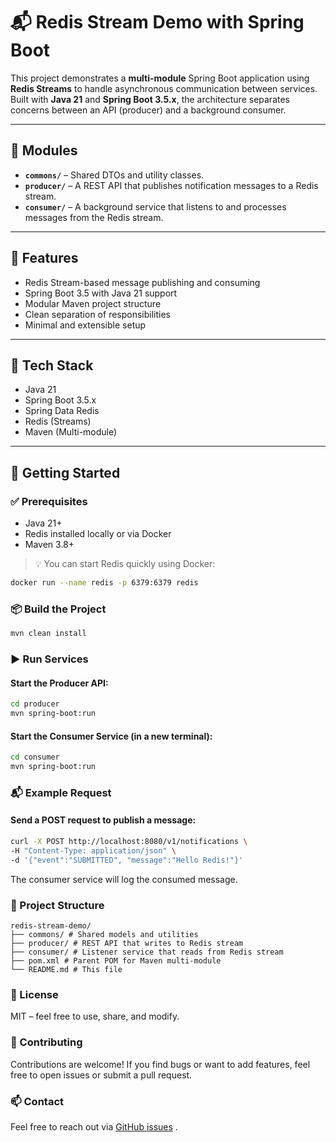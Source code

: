 # 📬 Redis Stream Demo with Spring Boot

This project demonstrates a **multi-module** Spring Boot application using **Redis Streams** to handle asynchronous
communication between services. Built with **Java 21** and **Spring Boot 3.5.x**, the architecture separates concerns
between an API (producer) and a background consumer.

---

## 🧱 Modules

- **`commons/`** – Shared DTOs and utility classes.
- **`producer/`** – A REST API that publishes notification messages to a Redis stream.
- **`consumer/`** – A background service that listens to and processes messages from the Redis stream.

---

## 🚀 Features

- Redis Stream-based message publishing and consuming
- Spring Boot 3.5 with Java 21 support
- Modular Maven project structure
- Clean separation of responsibilities
- Minimal and extensible setup

---

## 🔧 Tech Stack

- Java 21
- Spring Boot 3.5.x
- Spring Data Redis
- Redis (Streams)
- Maven (Multi-module)

---

## 🏁 Getting Started

### ✅ Prerequisites

- Java 21+
- Redis installed locally or via Docker
- Maven 3.8+

> 💡 You can start Redis quickly using Docker:

```bash
docker run --name redis -p 6379:6379 redis
```

### 📦 Build the Project

```bash
mvn clean install
```

### ▶️ Run Services

#### Start the Producer API:

```bash
cd producer
mvn spring-boot:run
```

#### Start the Consumer Service (in a new terminal):

```bash
cd consumer
mvn spring-boot:run
```

### 📬 Example Request

#### Send a POST request to publish a message:

```bash
curl -X POST http://localhost:8080/v1/notifications \
-H "Content-Type: application/json" \
-d '{"event":"SUBMITTED", "message":"Hello Redis!"}'
```

The consumer service will log the consumed message.

### 📂 Project Structure

```
redis-stream-demo/
├── commons/ # Shared models and utilities
├── producer/ # REST API that writes to Redis stream
├── consumer/ # Listener service that reads from Redis stream
├── pom.xml # Parent POM for Maven multi-module
└── README.md # This file
```

### 📄 License

MIT – feel free to use, share, and modify.

### 🤝 Contributing

Contributions are welcome! If you find bugs or want to add features, feel free to open issues or submit a pull request.

### 📫 Contact

Feel free to reach out via [GitHub issues](https://www.openai.com)
.
